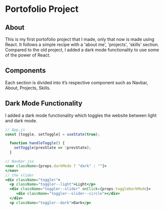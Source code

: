 # Portofolio Project

## About

This is my first portofolio project that I made, only that now is made using React. It follows a simple recipe with a 'about me', 'projects', 'skills' section. Compared to the old project, I added a dark mode functionality to use some of the power of React.

## Components

Each section is divided into it’s respective component such as Navbar, About, Projects, Skills. 

## Dark Mode Functionality

I added a dark mode functionality which toggles the website between light and dark mode.

```jsx
// App.js
const [toggle, setToggle] = useState(true);

  function handleToggle() {
    setToggle(prevState => !prevState);
  }
```

```jsx
// Navbar.jsx
<nav className={props.darkMode ? "dark" : ""}>
</nav>
// the slider
<div className="toggler">
  <p className="toggler--light">Light</p>
  <div className="toggler--slider" onClick={props.toggleDarkMode}>
     <div className="toggler--slider--circle"></div>
  </div>
  <p className="toggler--dark">Dark</p>
```